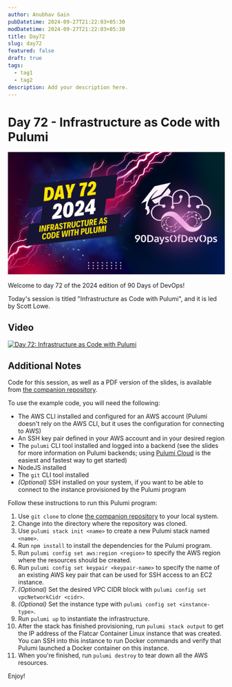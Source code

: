 ```yaml
---
author: Anubhav Gain
pubDatetime: 2024-09-27T21:22:03+05:30
modDatetime: 2024-09-27T21:22:03+05:30
title: Day72
slug: day72
featured: false
draft: true
tags:
  - tag1
  - tag2
description: Add your description here.
---
```


# Day 72 - Infrastructure as Code with Pulumi

[![Watch the video](thumbnails/day72.png)](https://www.youtube.com/watch?v=ph-olCjRXQs)

Welcome to day 72 of the 2024 edition of 90 Days of DevOps!

Today's session is titled "Infrastructure as Code with Pulumi", and it is led by Scott Lowe.

## Video

[![Day 72: Infrastructure as Code with Pulumi](https://img.youtube.com/vi/ph-olCjRXQs/0.jpg)](https://www.youtube.com/watch?v=ph-olCjRXQs)

## Additional Notes

Code for this session, as well as a PDF version of the slides, is available from [the companion repository](https://github.com/scottslowe/2024-90dod-iac-pulumi).

To use the example code, you will need the following:

- The AWS CLI installed and configured for an AWS account (Pulumi doesn't rely on the AWS CLI, but it uses the configuration for connecting to AWS)
- An SSH key pair defined in your AWS account and in your desired region
- The `pulumi` CLI tool installed and logged into a backend (see the slides for more information on Pulumi backends; using [Pulumi Cloud](https://app.pulumi.com) is the easiest and fastest way to get started)
- NodeJS installed
- The `git` CLI tool installed
- _(Optional)_ SSH installed on your system, if you want to be able to connect to the instance provisioned by the Pulumi program

Follow these instructions to run this Pulumi program:

1. Use `git clone` to clone [the companion repository](https://github.com/scottslowe/2024-90dod-iac-pulumi) to your local system.
1. Change into the directory where the repository was cloned.
1. Use `pulumi stack init <name>` to create a new Pulumi stack named `<name>`.
1. Run `npm install` to install the dependencies for the Pulumi program.
1. Run `pulumi config set aws:region <region>` to specify the AWS region where the resources should be created.
1. Run `pulumi config set keypair <keypair-name>` to specify the name of an existing AWS key pair that can be used for SSH access to an EC2 instance.
1. _(Optional)_ Set the desired VPC CIDR block with `pulumi config set vpcNetworkCidr <cidr>`.
1. _(Optional)_ Set the instance type with `pulumi config set <instance-type>`.
1. Run `pulumi up` to instantiate the infrastructure.
1. After the stack has finished provisioning, run `pulumi stack output` to get the IP address of the Flatcar Container Linux instance that was created. You can SSH into this instance to run Docker commands and verify that Pulumi launched a Docker container on this instance.
1. When you're finished, run `pulumi destroy` to tear down all the AWS resources.

Enjoy!
